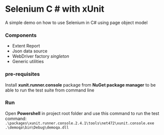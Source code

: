 # Selenium C \# with xUnit
A simple demo on how to use Selenium in C# using page object model

### Components

 - Extent Report
 - Json data source
 - WebDriver factory *singleton*
 - Generic utilities

### pre-requisites
Install **xunit.runner.console** package from **NuGet package manager** to be able to run the test suite from command line

### Run
Open **Powershell** in project root folder and use this command to run the test
command:
`.\packages\xunit.runner.console.2.4.1\tools\net472\xunit.console.exe .\demoqa\bin\Debug\demoqa.dll`